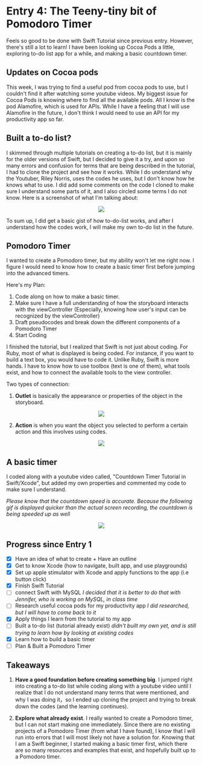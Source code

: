 # Entry 4: The Teeny-tiny bit of Pomodoro Timer
Feels so good to be done with Swift Tutorial since previous entry. However, there's still a lot to learn!  I have been looking up Cocoa Pods a little, exploring to-do list app for a while, and making a basic countdown timer. 

## Updates on Cocoa pods 
This week, I was trying to find a useful pod from cocoa pods to use, but I couldn't find it after watching some youtube videos. My biggest issue for Cocoa Pods is knowing where to find all the available pods. All I know is the pod Alamofire, which is used for APIs. While I have a feeling that I will use Alamofire in the future, I don't think I would need to use an API for my productivity app so far.

## Built a to-do list?
I skimmed through multiple tutorials on creating a to-do list, but it is mainly for the older versions of Swift, but I decided to give it a try, and upon so many errors and confusion for terms that are being described in the tutorial, I had to clone the project and see how it works. While I do understand why the Youtuber, Riley Norris, uses the codes he uses, but I don't know how he knows what to use. I did add some comments on the code I cloned to make sure I understand some parts of it, and I also circled some terms I do not know.
Here is a screenshot of what I'm talking about:

<p align="center">
    <img src = "https://raw.githubusercontent.com/xiurongy3506/swift_independent_study/master/img/todoapp.png"/>
</p>  

To sum up, I did get a basic gist of how to-do-list works, and after I understand how the codes work, I will make my own to-do list in the future. 

## Pomodoro Timer
I wanted to create a Pomodoro timer, but my ability won't let me right now. I figure I would need to know how to create a basic timer first before jumping into the advanced timers.  

Here's my Plan:
1. Code along on how to make a basic timer. 
2. Make sure I have a full understanding of how the storyboard interacts with the viewController (Especially, knowing how user's input can be recognized by the  viewController)  
3. Draft pseudocodes and break down the different components of a Pomodoro Timer
4. Start Coding  

I finished the tutorial, but I realized that Swift is not just about coding. For Ruby, most of what is displayed is being coded. For instance, if you want to build a text box, you would have to code it. Unlike Ruby, Swift is more hands. I have to know how to use toolbox (text is one of them), what tools exist, and how to connect the available tools to the view controller. 

Two types of connection: 
1. **Outlet** is basically the appearance or properties of the object in the storyboard. 

<p align="center">
    <img src = "https://raw.githubusercontent.com/xiurongy3506/swift_independent_study/master/img/outlet.png"/>
</p>  

2. **Action** is when you want the object you selected to perform a certain action and this involves using codes. 

<p align="center">
    <img src = "https://raw.githubusercontent.com/xiurongy3506/swift_independent_study/master/img/outlet_n_action.png"/>
</p>  

## A basic timer  
I coded along with a youtube video called, "Countdown Timer Tutorial in Swift/Xcode", but added my own properties and commented my code to make sure I understand. 

_Please know that the countdown speed is accurate. Because the following gif is displayed quicker than the actual screen recording, the countdown is being speeded up as well_

<p align="center">
    <img src = "https://github.com/xiurongy3506/swift_independent_study/blob/master/img/timer.gif?raw=true"/>
</p>  

## Progress since Entry 1
- [x] Have an idea of what to create + Have an outline
- [x] Get to know Xcode (how to navigate, built app, and use playgrounds)
- [x] Set up apple stimulator with Xcode and apply functions to the app (i.e button click)
- [x] Finish Swift Tutorial
- [ ] connect Swift with MySQL _I decided that it is better to do that with Jennifer, who is working on MySQL, in class time_
- [ ] Research useful cocoa pods for my productivity app _I did researched, but I will have to come back to it_
- [x] Apply things I learn from the tutorial to my app 
- [ ] Built a to-do list (tutorial already exist) _didn't built my own yet, and is still trying to learn how by looking at existing codes_
- [x] Learn how to build a basic timer 
- [ ] Plan & Built a Pomodoro Timer  

## Takeaways
1. **Have a good foundation before creating something big**. I jumped right into creating a to-do list while coding along with a youtube video until I realize that I do not understand many terms that were mentioned, and why I was doing it，so I ended up cloning the project and trying to break down the codes (and the learning continues). 

2. **Explore what already exist**. I really wanted to create a Pomodoro timer, but I can not start making one immediately. Since there are no existing projects of a Pomodoro Timer (from what I have found), I know that I will run into errors that I will most likely not have a solution for. Knowing that I am a Swift beginner, I started making a basic timer first, which there are so many resources and examples that exist, and hopefully built up to a Pomodoro timer. 
